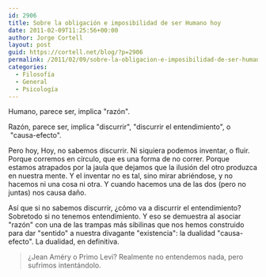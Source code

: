 ```yaml
---
id: 2906
title: Sobre la obligación e imposibilidad de ser Humano hoy
date: 2011-02-09T11:25:56+00:00
author: Jorge Cortell
layout: post
guid: https://cortell.net/blog/?p=2906
permalink: /2011/02/09/sobre-la-obligacion-e-imposibilidad-de-ser-humano-hoy/
categories:
  - Filosofí­a
  - General
  - Psicología
---
```

Humano, parece ser, implica "razón".

Razón, parece ser, implica "discurrir", "discurrir el entendimiento", o  "causa-efecto".

Pero hoy, Hoy, no sabemos discurrir. Ni siquiera podemos inventar, o fluir. Porque corremos en círculo, que es una forma de no correr. Porque estamos atrapados por la jaula que dejamos que la ilusión del otro produzca en nuestra mente. Y el inventar no es tal, sino mirar abriéndose, y no hacemos ni una cosa ni otra. Y cuando hacemos una de las dos (pero no juntas) nos causa daño.

Así que si no sabemos discurrir, ¿cómo va a discurrir el entendimiento? Sobretodo si no tenemos entendimiento. Y eso se demuestra al asociar "razón" con una de las trampas más sibilinas que nos hemos construido para dar "sentido" a nuestra divagante "existencia": la dualidad "causa-efecto". La dualidad, en definitiva.

> ¿Jean Améry o Primo Levi? Realmente no entendemos nada, pero sufrimos intentándolo.